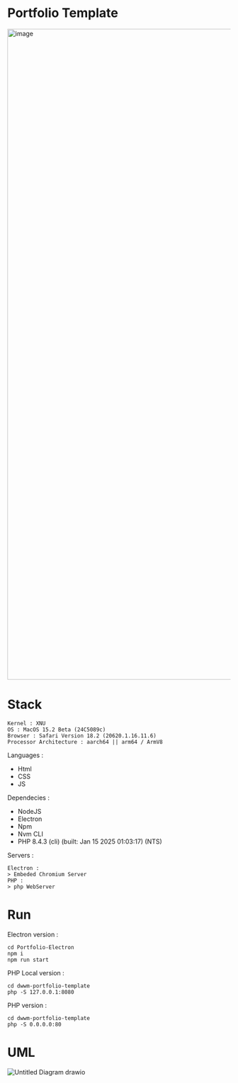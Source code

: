 # Portfolio Template
<img width="1470" alt="image" src="https://github.com/user-attachments/assets/a59526f9-276d-488f-b339-0a47f87e2e26" />

# Stack
```
Kernel : XNU
OS : MacOS 15.2 Beta (24C5089c)
Browser : Safari Version 18.2 (20620.1.16.11.6)
Processor Architecture : aarch64 || arm64 / ArmV8
```
Languages : 
- Html
- CSS
- JS

Dependecies :
- NodeJS
- Electron
- Npm
- Nvm CLI
- PHP 8.4.3 (cli) (built: Jan 15 2025 01:03:17) (NTS)

Servers :
```
Electron :
> Embeded Chromium Server
PHP :
> php WebServer
```

# Run

Electron version :
```
cd Portfolio-Electron
npm i
npm run start
```
PHP Local version :
```
cd dwwm-portfolio-template
php -S 127.0.0.1:8080
```
PHP version :
```
cd dwwm-portfolio-template
php -S 0.0.0.0:80
```




# UML
![Untitled Diagram drawio](https://github.com/user-attachments/assets/ce599c72-a637-4de7-9175-d08fca12f955)
